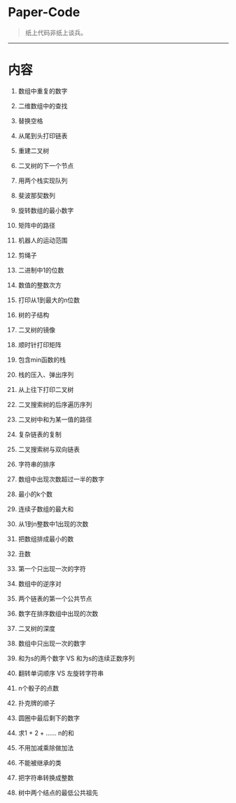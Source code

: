 # Paper-Code

> 纸上代码非纸上谈兵。

---

# 内容

1. 数组中重复的数字

2. 二维数组中的查找

3. 替换空格

4. 从尾到头打印链表

5. 重建二叉树

6. 二叉树的下一个节点

7. 用两个栈实现队列

8. 斐波那契数列

9. 旋转数组的最小数字

10. 矩阵中的路径

11. 机器人的运动范围

12. 剪绳子

13. 二进制中1的位数

14. 数值的整数次方

15. 打印从1到最大的n位数

16. 树的子结构

17. 二叉树的镜像

18. 顺时针打印矩阵

19. 包含min函数的栈

20. 栈的压入、弹出序列

21. 从上往下打印二叉树

22. 二叉搜索树的后序遍历序列

23. 二叉树中和为某一值的路径

24. 复杂链表的复制

25. 二叉搜索树与双向链表

26. 字符串的排序

27. 数组中出现次数超过一半的数字

28. 最小的k个数

29. 连续子数组的最大和

30. 从1到n整数中1出现的次数

31. 把数组排成最小的数

32. 丑数

33. 第一个只出现一次的字符

34. 数组中的逆序对

35. 两个链表的第一个公共节点

36. 数字在排序数组中出现的次数

37. 二叉树的深度

38. 数组中只出现一次的数字

39. 和为s的两个数字 VS 和为s的连续正数序列

40. 翻转单词顺序 VS 左旋转字符串

41. n个骰子的点数

42. 扑克牌的顺子

43. 圆圈中最后剩下的数字

44. 求1 + 2 + …… n的和

45. 不用加减乘除做加法

46. 不能被继承的类 

47. 把字符串转换成整数

48. 树中两个结点的最低公共祖先
